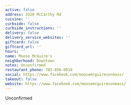```yaml
---
active: false
address: 3320 McCarthy Rd
cuisine: ''
curbside: false
curbside_instructions: ''
delivery: false
delivery_service_websites: ''
giftcard: false
giftcard_url: ''
hours: ''
name: Moose McGuire's
neighborhood: Downtown
notes: Unconfirmed
restaurant_phone: 785-856-0918
social: https://www.facebook.com/moosemcguiresonmass/
takeout: false
website: https://www.facebook.com/moosemcguiresonmass/
---
```


Unconfirmed